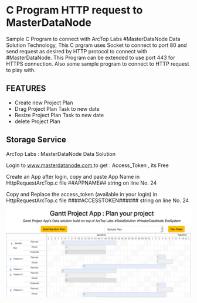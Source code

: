 # C Program HTTP request to MasterDataNode

Sample C Program to connect with ArcTop Labs #MasterDataNode Data Solution Technology, This C prgram uses Socket
to connect to port 80 and send request as desired by HTTP protocol to connect with #MasterDataNode. This Program
can be extended to use port 443 for HTTPS connection. Also some sample program to connect to HTTP request to play with.

## FEATURES ##

 - Create new Project Plan
 - Drag Project Plan Task to new date
 - Resize Project Plan Task to new date
 - delete Project Plan 
 
## Storage Service ##
ArcTop Labs : MasterDataNode Data Solution
<p>Login to <a href="https://www.masterdatanode.com"> www.masterdatanode.com </a> to get : Access_Token , its Free</p>
<p>Create an App after login, copy and paste App Name in HttpRequestArcTop.c file ##APPNAME## string on line No. 24</p>
<p>Copy and Replace the access_token (available in your login) in HttpRequestArcTop.c file ####ACCESSTOKEN###### string on line No. 24</p>
            

![alt text](https://github.com/ArcTopLabs/Gantt-Project-Planing-App/blob/master/screenshot/Gantt%20Project%20App.png)